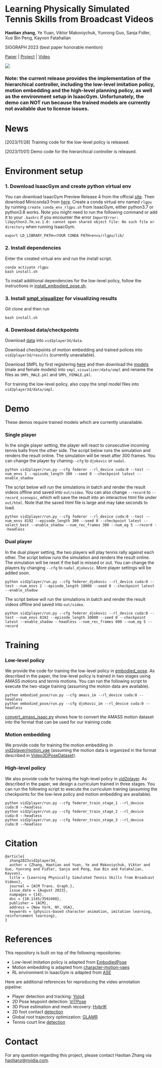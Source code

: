 # Learning Physically Simulated Tennis Skills from Broadcast Videos

<strong>Haotian zhang</strong>, Ye Yuan, Viktor Makoviychuk, Yunrong Guo, Sanja Fidler, Xue Bin Peng, Kayvon Fatahalian

SIGGRAPH 2023 (best paper honorable mention) 

[Paper](https://research.nvidia.com/labs/toronto-ai/vid2player3d/data/tennis_skills_main.pdf) |
[Project](https://research.nvidia.com/labs/toronto-ai/vid2player3d/) |
[Video](https://youtu.be/ZZVKrNs7_mk) 

<img src="doc/teaser.png"/>

### Note: the current release provides the implementation of the hierarchical controller, including the low-level imitation policy, motion embedding and the high-level planning policy, as well as the environment setup in IsaacGym. Unfortunately, the demo can NOT run because the trained models are currently not available due to license issues. 

# News
[2023/11/28] Training code for the low-level policy is released.

[2023/11/01] Demo code for the hierarchical controller is released.

# Environment setup

### 1. Download IsaacGym and create python virtual env
You can download IsaacGym Preview Release 4 from the official [site](https://developer.nvidia.com/isaac-gym).
Then download Miniconda3 from [here](https://repo.anaconda.com/miniconda/Miniconda3-py37_23.1.0-1-Linux-x86_64.sh).
Create a conda virtual env named `rlgpu` by running `create_conda_env_rlgpu.sh` from IsaacGym, either python3.7 or python3.8 works.
Note you might need to run the following command or add it to your `.bashrc` if you encounter the error `ImportError: libpython3.7m.so.1.0: cannot open shared object file: No such file or directory` when running IsaacGym.
```
export LD_LIBRARY_PATH=<YOUR CONDA PATH>envs/rlgpu/lib/
``` 

### 2. Install dependencies 
Enter the created virtual env and run the install script.
```
conda activate rlgpu
bash install.sh
```
To install additional dependencies for the low-level policy, follow the instructions in [install_embodied_pose.sh](install_embodied_pose.sh). 

### 3. Install [smpl_visualizer](https://github.com/Haotianz94/smpl_visualizer) for visualizing results
Git clone and then run 
```
bash install.sh
```

### 4. Download data/checkpoints

Download [data](https://drive.google.com/drive/folders/1kkM9tl1T3dXZbvh5oYHSerL0JkgaL1Mi?usp=sharing) into `vid2player3d/data`.

Download checkpoints of motion embedding and trained polices into `vid2player3d/results` (currently unavailable).

Download SMPL by first registering [here](https://smpl.is.tue.mpg.de/login.php) and then download the [models](https://download.is.tue.mpg.de/download.php?domain=smpl&sfile=SMPL_python_v.1.0.0.zip) (male and female models) into `smpl_visualizer/data/smpl` and rename the files as `SMPL_MALE.pkl` and `SMPL_FEMALE.pkl`.

For training the low-level policy, also copy the smpl model files into `vid2player3d/data/smpl`.

# Demo
These demos require trained models which are currently unavailable.
### Single player
In the single player setting, the player will react to consecutive incoming tennis balls from the other side.
The script below runs the simulation and renders the result online. The simulation will be reset after 300 frames. You can change the player by chaning`--cfg` to `djokovic` or `nadal`. 
```
python vid2player/run.py --cfg federer --rl_device cuda:0 --test --num_envs 1 --episode_length 300 --seed 0 --checkpoint latest --enable_shadow
```

The script below will run the simulations in batch and render the result videos offline and saved into `out/video`. You can also change `--record` to `--record_scenepic`, which will save the result into an interactive html file under `out/html`. Note that the saved html file is large and may take seconds to load.
```
python vid2player/run.py --cfg federer --rl_device cuda:0 --test --num_envs 8192 --episode_length 300 --seed 0 --checkpoint latest --select_best --enable_shadow --num_rec_frames 300 --num_eg 5 --record --headless
```

### Dual player
In the dual player setting, the two players will play tennis rally against each other.
The script below runs the simulation and renders the result online. The simulation will be reset if the ball is missed or out. You can change the players by changing `--cfg` to `nadal_djokovic`. More player settings will be added soon. 
```
python vid2player/run.py --cfg federer_djokovic --rl_device cuda:0 --test --num_envs 2 --episode_length 10000 --seed 0 --checkpoint latest --enable_shadow
```

The script below will run the simulations in batch and render the result videos offline and saved into `out/video`.
```
python vid2player/run.py --cfg federer_djokovic --rl_device cuda:0 --test --num_envs 8192 --episode_length 10000 --seed 0 --checkpoint latest --enable_shadow --headless --num_rec_frames 600 --num_eg 5 --record
```

# Training

### Low-level policy
We provide the code for training the low-level policy in [embodied_pose](embodied_pose). As described in the paper, the low-level policy is trained in two stages using AMASS motions and tennis motions. You can run the following script to execute the two-stage training (assuming the motion data are available).
```
python embodied_pose/run.py --cfg amass_im --rl_device cuda:0 --headless
python embodied_pose/run.py --cfg djokovic_im --rl_device cuda:0 --headless
```
[convert_amass_isaac.py](uhc/utils/convert_amass_isaac.py) shows how to convert the AMASS motion dataset into the format that can be used for our training code.

### Motion embedding
We provide code for training the motion embedding in [vid2player/motion_vae](vid2player/motion_vae/) (assuming the motion data is organized in the format described in [Video3DPoseDataset](vid2player/motion_vae/dataset.py)).

### High-level policy
We also provide code for training the high-level policy in [vid2player](vid2player). As described in the paper, we design a curriculum trained in three stages. You can run the following script to execute the curriculum training (assuming the checkpoints for the low-leve policy and motion embedding are available).
```
python vid2player/run.py --cfg federer_train_stage_1 --rl_device cuda:0 --headless
python vid2player/run.py --cfg federer_train_stage_2 --rl_device cuda:0 --headless
python vid2player/run.py --cfg federer_train_stage_3 --rl_device cuda:0 --headless
```


# Citation
```
@article{
  zhang2023vid2player3d,
  author = {Zhang, Haotian and Yuan, Ye and Makoviychuk, Viktor and Guo, Yunrong and Fidler, Sanja and Peng, Xue Bin and Fatahalian, Kayvon},
  title = {Learning Physically Simulated Tennis Skills from Broadcast Videos},
  journal = {ACM Trans. Graph.},
  issue_date = {August 2023},
  numpages = {14},
  doi = {10.1145/3592408},
  publisher = {ACM},
  address = {New York, NY, USA},
  keywords = {physics-based character animation, imitation learning, reinforcement learning},
}
```

# References
This repository is built on top of the following repositories:
* Low-level imitation policy is adapted from [EmbodiedPose](https://github.com/ZhengyiLuo/EmbodiedPose)
* Motion embedding is adapted from [character-motion-vaes](https://github.com/electronicarts/character-motion-vaes)
* RL environment in IsaacGym is adapted from [ASE](https://github.com/nv-tlabs/ASE/)
  
Here are additional references for reproducing the video annotation pipeline:
* Player detection and tracking: [Yolo4](https://github.com/Tianxiaomo/pytorch-YOLOv4)
* 2D Pose keypoint detection: [ViTPose](https://github.com/ViTAE-Transformer/ViTPose)
* 3D Pose estimation and mesh recovery: [HybrIK](https://github.com/Jeff-sjtu/HybrIK)
* 2D foot contact [detection](https://github.com/yul85/movingcam)
* Global root trajectory optimization: [GLAMR](https://github.com/NVlabs/GLAMR)
* Tennis court line [detection](https://github.com/gchlebus/tennis-court-detection)


# Contact
For any question regarding this project, please contact Haotian Zhang via haotianz@nvidia.com.
